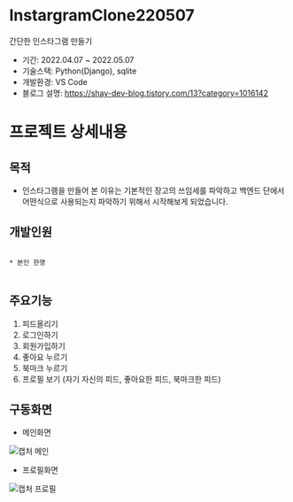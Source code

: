 # InstargramClone220507
간단한 인스타그램 만들기

* 기간: 2022.04.07 ~ 2022.05.07
* 기술스택: Python(Django), sqlite
* 개발환경: VS Code
* 블로그 설명: https://shay-dev-blog.tistory.com/13?category=1016142


프로젝트 상세내용
=============
목적
-------------
* 인스타그램을 만들어 본 이유는 기본적인 장고의 쓰임세를 파악하고 백엔드 단에서 어떤식으로 사용되는지 파악하기 위해서 시작해보게 되었습니다.


개발인원
-------------
<pre>
<code>
* 본인 한명
</code>
</pre>


주요기능
-------------
1. 피드올리기
2. 로그인하기
3. 회원가입하기
4. 좋아요 누르기
5. 북마크 누르기
6. 프로필 보기 (자기 자신의 피드, 좋아요한 피드, 북마크한 피드)


구동화면
-------------
* 메인화면

![캡처 메인](https://user-images.githubusercontent.com/63482037/167849112-706877aa-9bdd-4854-b268-2af1cb30bb4b.PNG)


* 프로필화면

![캡처 프로필](https://user-images.githubusercontent.com/63482037/167849166-02f900d5-6a5c-49d5-81cf-36fbc37ad5c1.PNG)

